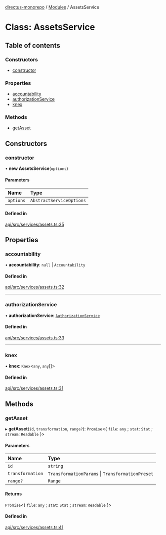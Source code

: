 [directus-monorepo](../README.md) / [Modules](../modules.md) / AssetsService

# Class: AssetsService

## Table of contents

### Constructors

- [constructor](AssetsService.md#constructor)

### Properties

- [accountability](AssetsService.md#accountability)
- [authorizationService](AssetsService.md#authorizationservice)
- [knex](AssetsService.md#knex)

### Methods

- [getAsset](AssetsService.md#getasset)

## Constructors

### constructor

• **new AssetsService**(`options`)

#### Parameters

| Name | Type |
| :------ | :------ |
| `options` | `AbstractServiceOptions` |

#### Defined in

[api/src/services/assets.ts:35](https://github.com/directus/directus/blob/9368dbd0c/api/src/services/assets.ts#L35)

## Properties

### accountability

• **accountability**: ``null`` \| `Accountability`

#### Defined in

[api/src/services/assets.ts:32](https://github.com/directus/directus/blob/9368dbd0c/api/src/services/assets.ts#L32)

___

### authorizationService

• **authorizationService**: [`AuthorizationService`](AuthorizationService.md)

#### Defined in

[api/src/services/assets.ts:33](https://github.com/directus/directus/blob/9368dbd0c/api/src/services/assets.ts#L33)

___

### knex

• **knex**: `Knex`<`any`, `any`[]\>

#### Defined in

[api/src/services/assets.ts:31](https://github.com/directus/directus/blob/9368dbd0c/api/src/services/assets.ts#L31)

## Methods

### getAsset

▸ **getAsset**(`id`, `transformation`, `range?`): `Promise`<{ `file`: `any` ; `stat`: `Stat` ; `stream`: `Readable`  }\>

#### Parameters

| Name | Type |
| :------ | :------ |
| `id` | `string` |
| `transformation` | `TransformationParams` \| `TransformationPreset` |
| `range?` | `Range` |

#### Returns

`Promise`<{ `file`: `any` ; `stat`: `Stat` ; `stream`: `Readable`  }\>

#### Defined in

[api/src/services/assets.ts:41](https://github.com/directus/directus/blob/9368dbd0c/api/src/services/assets.ts#L41)
